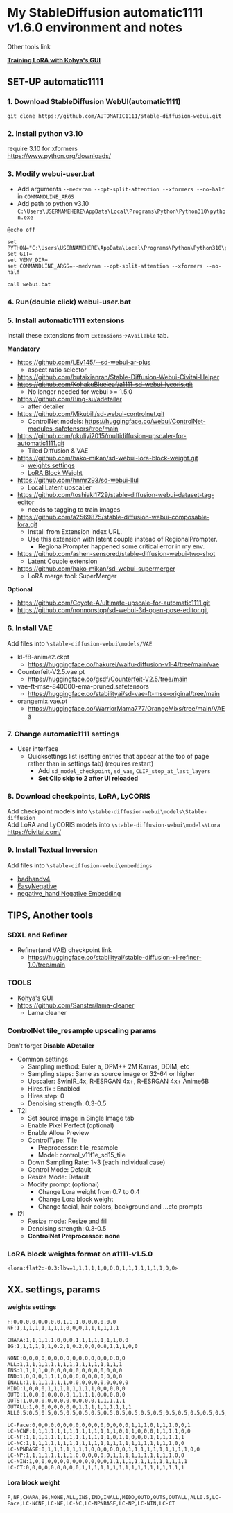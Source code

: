 # My StableDiffusion automatic1111 v1.6.0 environment and notes
Other tools link
  
**[Training LoRA with Kohya's GUI](Kohya's%20GUI.md)**

## SET-UP automatic1111
### 1. Download StableDiffusion WebUI(automatic1111)
```
git clone https://github.com/AUTOMATIC1111/stable-diffusion-webui.git
```


### 2. Install python v3.10

require 3.10 for xformers  
https://www.python.org/downloads/


### 3. Modify webui-user.bat
- Add arguments `--medvram --opt-split-attention --xformers --no-half` in `COMMANDLINE_ARGS`  
- Add path to python v3.10 `C:\Users\USERNAMEHERE\AppData\Local\Programs\Python\Python310\python.exe`

```
@echo off

set PYTHON="C:\Users\USERNAMEHERE\AppData\Local\Programs\Python\Python310\python.exe"
set GIT=
set VENV_DIR=
set COMMANDLINE_ARGS=--medvram --opt-split-attention --xformers --no-half

call webui.bat

```


### 4. Run(double click) webui-user.bat

### 5. Install automatic1111 extensions
Install these extensions from `Extensions`->`Available` tab.  
  
**Mandatory**
- https://github.com/LEv145/--sd-webui-ar-plus
  - aspect ratio selector
- https://github.com/butaixianran/Stable-Diffusion-Webui-Civitai-Helper
- ~~https://github.com/KohakuBlueleaf/a1111-sd-webui-lycoris.git~~
  - No longer needed for webui >= 1.5.0
- https://github.com/Bing-su/adetailer
  - after detailer
- https://github.com/Mikubill/sd-webui-controlnet.git
  - ControlNet models: https://huggingface.co/webui/ControlNet-modules-safetensors/tree/main
- https://github.com/pkuliyi2015/multidiffusion-upscaler-for-automatic1111.git
  - Tiled Diffusion & VAE
- https://github.com/hako-mikan/sd-webui-lora-block-weight.git
  - [weights settings](#weights-settings)
  - [LoRA Block Weight](#Lora-block-weight)
- https://github.com/hnmr293/sd-webui-llul
  - Local Latent upscaLer
- https://github.com/toshiaki1729/stable-diffusion-webui-dataset-tag-editor
  - needs to tagging to train images
- https://github.com/a2569875/stable-diffusion-webui-composable-lora.git
  - Install from Extension index URL.
  - Use this extension with latent couple instead of RegionalPrompter.
    -  RegionalPrompter happened some critical error in my env.
- https://github.com/ashen-sensored/stable-diffusion-webui-two-shot
  - Latent Couple extension
- https://github.com/hako-mikan/sd-webui-supermerger
  - LoRA merge tool: SuperMerger
  
  
**Optional**  
- https://github.com/Coyote-A/ultimate-upscale-for-automatic1111.git
- https://github.com/nonnonstop/sd-webui-3d-open-pose-editor.git

  
### 6. Install VAE
Add files into `\stable-diffusion-webui\models/VAE`
- kl-f8-anime2.ckpt
  - https://huggingface.co/hakurei/waifu-diffusion-v1-4/tree/main/vae
- Counterfeit-V2.5.vae.pt
  - https://huggingface.co/gsdf/Counterfeit-V2.5/tree/main
- vae-ft-mse-840000-ema-pruned.safetensors
  - https://huggingface.co/stabilityai/sd-vae-ft-mse-original/tree/main
- orangemix.vae.pt
  - https://huggingface.co/WarriorMama777/OrangeMixs/tree/main/VAEs

### 7. Change automatic1111 settings
- User interface
  - Quicksettings list (setting entries that appear at the top of page rather than in settings tab) (requires restart)
    - Add `sd_model_checkpoint`, `sd_vae`, `CLIP_stop_at_last_layers`
    - **Set Clip skip to 2 after UI reloaded**

### 8. Download checkpoints, LoRA, LyCORIS
Add checkpoint models into `\stable-diffusion-webui\models\Stable-diffusion`  
Add LoRA and LyCORIS models into `\stable-diffusion-webui\models\Lora`  
https://civitai.com/

### 9. Install Textual Inversion
Add files into `\stable-diffusion-webui\embeddings`
- [badhandv4](https://civitai.com/models/16993)
- [EasyNegative](https://civitai.com/models/7808)
- [negative_hand Negative Embedding](https://civitai.com/models/56519)


## TIPS, Another tools

### SDXL and Refiner
- Refiner(and VAE) checkpoint link
  - https://huggingface.co/stabilityai/stable-diffusion-xl-refiner-1.0/tree/main


### TOOLS
- [Kohya's GUI](Kohya's%20GUI.md)
- https://github.com/Sanster/lama-cleaner
  - Lama cleaner

### ControlNet tile_resample upscaling params
Don't forget **Disable ADetailer**
- Common settings
  - Sampling method: Euler a, DPM++ 2M Karras, DDIM, etc
  - Sampling steps: Same as source image or 32-64 or higher
  - Upscaler: SwinIR_4x, R-ESRGAN 4x+, R-ESRGAN 4x+ Anime6B
  - Hires.fix : Enabled
  - Hires step: 0
  - Denoising strength: 0.3-0.5
- T2I
  - Set source image in Single Image tab
  - Enable Pixel Perfect (optional)
  - Enable Allow Preview
  - ControlType: Tile
    - Preprocessor: tile_resample
    - Model: control_v11f1e_sd15_tile
  - Down Sampling Rate: 1~3 (each individual case)
  - Control Mode: Default
  - Resize Mode: Default
  - Modify prompt (optional)
    - Change Lora weight from 0.7 to 0.4
    - Change Lora block weight
    - Change facial, hair colors, background and ...etc prompts
- I2I
  - Resize mode: Resize and fill
  - Denoising strength: 0.3-0.5
  - **ControlNet Preprocessor: none**
### LoRA block weights format on a1111-v1.5.0
```<lora:flat2:-0.3:lbw=1,1,1,1,1,0,0,0,1,1,1,1,1,1,1,0,0>```

## XX. settings, params
#### weights settings
```
F:0,0,0,0,0,0,0,0,1,1,1,0,0,0,0,0,0
NF:1,1,1,1,1,1,1,1,0,0,0,1,1,1,1,1,1

CHARA:1,1,1,1,1,0,0,0,1,1,1,1,1,1,1,0,0
BG:1,1,1,1,1,1,0.2,1,0.2,0,0,0.8,1,1,1,0,0

NONE:0,0,0,0,0,0,0,0,0,0,0,0,0,0,0,0,0
ALL:1,1,1,1,1,1,1,1,1,1,1,1,1,1,1,1,1
INS:1,1,1,1,0,0,0,0,0,0,0,0,0,0,0,0,0
IND:1,0,0,0,1,1,1,0,0,0,0,0,0,0,0,0,0
INALL:1,1,1,1,1,1,1,0,0,0,0,0,0,0,0,0,0
MIDD:1,0,0,0,1,1,1,1,1,1,1,1,0,0,0,0,0
OUTD:1,0,0,0,0,0,0,0,1,1,1,1,0,0,0,0,0
OUTS:1,0,0,0,0,0,0,0,0,0,0,0,1,1,1,1,1
OUTALL:1,0,0,0,0,0,0,0,1,1,1,1,1,1,1,1,1
ALL0.5:0.5,0.5,0.5,0.5,0.5,0.5,0.5,0.5,0.5,0.5,0.5,0.5,0.5,0.5,0.5,0.5,0.5

LC-Face:0,0,0,0,0,0,0,0,0,0,0,0,0,0,0,0,1,1,1,0,1,1,1,0,0,1
LC-NCNF:1,1,1,1,1,1,1,1,1,1,1,1,1,1,0,1,1,0,0,0,1,1,1,1,0,0
LC-NF:1,1,1,1,1,1,1,1,1,1,1,1,1,1,0,1,1,0,0,0,1,1,1,1,1,1
LC-NC:1,1,1,1,1,1,1,1,1,1,1,1,1,1,1,1,1,1,1,1,1,1,1,1,0,0
LC-NPNBASE:0,1,1,1,1,1,1,1,0,0,0,0,0,0,1,1,1,1,1,1,1,1,1,1,0,0
LC-NP:1,1,1,1,1,1,1,1,0,0,0,0,0,0,1,1,1,1,1,1,1,1,1,1,0,0
LC-NIN:1,0,0,0,0,0,0,0,0,0,0,0,0,1,1,1,1,1,1,1,1,1,1,1,1,1
LC-CT:0,0,0,0,0,0,0,0,0,1,1,1,1,1,1,1,1,1,1,1,1,1,1,1,1,1
```
#### Lora block weight
```
F,NF,CHARA,BG,NONE,ALL,INS,IND,INALL,MIDD,OUTD,OUTS,OUTALL,ALL0.5,LC-Face,LC-NCNF,LC-NF,LC-NC,LC-NPNBASE,LC-NP,LC-NIN,LC-CT
```
